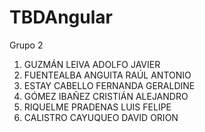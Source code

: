 # TBDAngular

Grupo 2

1. GUZMÁN LEIVA ADOLFO JAVIER
2. FUENTEALBA ANGUITA RAÚL ANTONIO
3. ESTAY CABELLO FERNANDA GERALDINE
4. GÓMEZ IBAÑEZ CRISTIÁN ALEJANDRO
5. RIQUELME PRADENAS LUIS FELIPE
6. CALISTRO CAYUQUEO DAVID ORION
